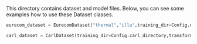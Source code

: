 This directory contains dataset and model files. Below, you can see some examples how to use these Dataset classes.

 
```python
eurecom_dataset = EurecomDataset("thermal","illu",training_dir=Config.directory,transform=Config.transform)
```
```python
carl_dataset = CarlDataset(training_dir=Config.carl_directory,transform=Config.transform)
```
